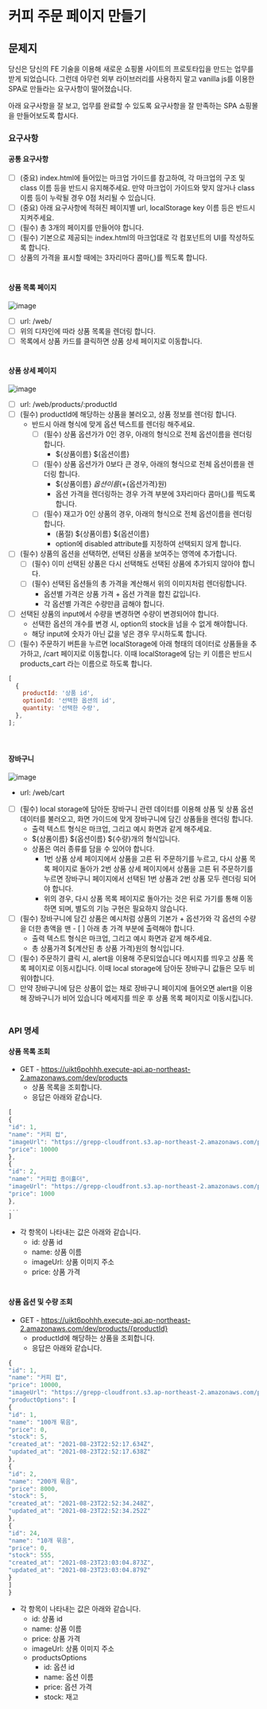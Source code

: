 # 커피 주문 페이지 만들기

## 문제지

당신은 당신의 FE 기술을 이용해 새로운 쇼핑몰 사이트의 프로토타입을 만드는 업무를 받게 되었습니다. 그런데 아무런 외부 라이브러리를 사용하지 말고 vanilla js를 이용한 SPA로 만들라는 요구사항이 떨어졌습니다.

아래 요구사항을 잘 보고, 업무를 완료할 수 있도록 요구사항을 잘 만족하는 SPA 쇼핑몰을 만들어보도록 합시다.

### 요구사항

#### 공통 요구사항

- [ ] (중요) index.html에 들어있는 마크업 가이드를 참고하여, 각 마크업의 구조 및 class 이름 등을 반드시 유지해주세요. 만약 마크업이 가이드와 맞지 않거나 class 이름 등이 누락될 경우 0점 처리될 수 있습니다.
- [ ] (중요) 아래 요구사항에 적혀진 페이지별 url, localStorage key 이름 등은 반드시 지켜주세요.
- [ ] (필수) 총 3개의 페이지를 만들어야 합니다.
- [ ] (필수) 기본으로 제공되는 index.html의 마크업대로 각 컴포넌트의 UI를 작성하도록 합니다.
- [ ] 상품의 가격을 표시할 때에는 3자리마다 콤마(,)를 찍도록 합니다.   
　   
#### 상품 목록 페이지

![image](https://user-images.githubusercontent.com/45534877/156978872-e21d04e5-98ce-430f-bf7a-e65aa80e593d.png)

- [ ] url: /web/
- [ ] 위의 디자인에 따라 상품 목록을 렌더링 합니다.
- [ ] 목록에서 상품 카드를 클릭하면 상품 상세 페이지로 이동합니다.   
　   
#### 상품 상세 페이지

![image](https://user-images.githubusercontent.com/45534877/156978889-65dca3d7-61ef-4156-b589-62ec1c34fda3.png)

- [ ] url: /web/products/:productId
- [ ] (필수) productId에 해당하는 상품을 불러오고, 상품 정보를 렌더링 합니다.
  - 반드시 아래 형식에 맞게 옵션 텍스트를 렌더링 해주세요.
    - [ ] (필수) 상품 옵션가가 0인 경우, 아래의 형식으로 전체 옵션이름을 렌더링 합니다.
      - ${상품이름} ${옵션이름}
    - [ ] (필수) 상품 옵션가가 0보다 큰 경우, 아래의 형식으로 전체 옵션이름을 렌더링 합니다.
      - ${상품이름} ${옵션이름} (+${옵션가격}원)
      - 옵션 가격을 렌더링하는 경우 가격 부분에 3자리마다 콤마(,)를 찍도록 합니다.
    - [ ] (필수) 재고가 0인 상품의 경우, 아래의 형식으로 전체 옵션이름을 렌더링 합니다.
      - (품절) ${상품이름} ${옵션이름}
      - option에 disabled attribute를 지정하여 선택되지 않게 합니다.
- [ ] (필수) 상품의 옵션을 선택하면, 선택된 상품을 보여주는 영역에 추가합니다.
  - [ ] (필수) 이미 선택된 상품은 다시 선택해도 선택된 상품에 추가되지 않아야 합니다.
  - [ ] (필수) 선택된 옵션들의 총 가격을 계산해서 위의 이미지처럼 렌더링합니다.
    - 옵션별 가격은 상품 가격 + 옵션 가격을 합친 값입니다.
    - 각 옵션별 가격은 수량만큼 곱해야 합니다.
- [ ] 선택된 상품의 input에서 수량을 변경하면 수량이 변경되어야 합니다.
  - 선택한 옵션의 개수를 변경 시, option의 stock을 넘을 수 없게 해야합니다.
  - 해당 input에 숫자가 아닌 값을 넣은 경우 무시하도록 합니다.
- [ ] (필수) 주문하기 버튼을 누르면 localStorage에 아래 형태의 데이터로 상품들을 추가하고, /cart 페이지로 이동합니다. 이때 localStorage에 담는 키 이름은 반드시 products_cart 라는 이름으로 하도록 합니다.

```javascript
[
  {
    productId: '상품 id',
    optionId: '선택한 옵션의 id',
    quantity: '선택한 수량',
  },
];
```   
　   
#### 장바구니

![image](https://user-images.githubusercontent.com/45534877/156978911-cf6738fc-3763-41fa-9aef-21ea0afbec57.png)

- url: /web/cart
- [ ] (필수) local storage에 담아둔 장바구니 관련 데이터를 이용해 상품 및 상품 옵션 데이터를 불러오고, 화면 가이드에 맞게 장바구니에 담긴 상품들을 렌더링 합니다.
  - 출력 텍스트 형식은 마크업, 그리고 예시 화면과 같게 해주세요.
  - ${상품이름} ${옵션이름} ${수량}개의 형식입니다.
  - 상품은 여러 종류를 담을 수 있어야 합니다.
    - 1번 상품 상세 페이지에서 상품을 고른 뒤 주문하기를 누르고, 다시 상품 목록 페이지로 돌아가 2번 상품 상세 페이지에서 상품을 고른 뒤 주문하기를 누르면 장바구니 페이지에서 선택된 1번 상품과 2번 상품 모두 렌더링 되어야 합니다.
    - 위의 경우, 다시 상품 목록 페이지로 돌아가는 것은 뒤로 가기를 통해 이동하면 되며, 별도의 기능 구현은 필요하지 않습니다.
- [ ] (필수) 장바구니에 담긴 상품은 예시처럼 상품의 기본가 + 옵션가와 각 옵션의 수량을 더한 총액을 맨 - [ ] 아래 총 가격 부분에 출력해야 합니다.
  - 출력 텍스트 형식은 마크업, 그리고 예시 화면과 같게 해주세요.
  - 총 상품가격 ${계산된 총 상품 가격}원의 형식입니다.
- [ ] (필수) 주문하기 클릭 시, alert을 이용해 주문되었습니다 메시지를 띄우고 상품 목록 페이지로 이동시킵니다. 이때 local storage에 담아둔 장바구니 값들은 모두 비워야합니다.
- [ ] 만약 장바구니에 담은 상품이 없는 채로 장바구니 페이지에 들어오면 alert을 이용해 장바구니가 비어 있습니다 메세지를 띄운 후 상품 목록 페이지로 이동시킵니다.   
　   
### API 명세

#### 상품 목록 조회

- GET - https://uikt6pohhh.execute-api.ap-northeast-2.amazonaws.com/dev/products
  - 상품 목록을 조회합니다.
  - 응답은 아래와 같습니다.

```javascript
[
{
"id": 1,
"name": "커피 컵",
"imageUrl": "https://grepp-cloudfront.s3.ap-northeast-2.amazonaws.com/programmers_imgs/assignment_image/cafe_coffee_cup.png",
"price": 10000
},
{
"id": 2,
"name": "커피컵 종이홀더",
"imageUrl": "https://grepp-cloudfront.s3.ap-northeast-2.amazonaws.com/programmers_imgs/assignment_image/coffee_cup_paper_sleeve.png",
"price": 1000
},
...
]
```

- 각 항목이 나타내는 값은 아래와 같습니다.
  - id: 상품 id
  - name: 상품 이름
  - imageUrl: 상품 이미지 주소
  - price: 상품 가격   
　   
#### 상품 옵션 및 수량 조회

- GET - https://uikt6pohhh.execute-api.ap-northeast-2.amazonaws.com/dev/products/{productId}
  - productId에 해당하는 상품을 조회합니다.
  - 응답은 아래와 같습니다.

```javascript
{
"id": 1,
"name": "커피 컵",
"price": 10000,
"imageUrl": "https://grepp-cloudfront.s3.ap-northeast-2.amazonaws.com/programmers_imgs/assignment_image/cafe_coffee_cup.png",
"productOptions": [
{
"id": 1,
"name": "100개 묶음",
"price": 0,
"stock": 5,
"created_at": "2021-08-23T22:52:17.634Z",
"updated_at": "2021-08-23T22:52:17.638Z"
},
{
"id": 2,
"name": "200개 묶음",
"price": 8000,
"stock": 5,
"created_at": "2021-08-23T22:52:34.248Z",
"updated_at": "2021-08-23T22:52:34.252Z"
},
{
"id": 24,
"name": "10개 묶음",
"price": 0,
"stock": 555,
"created_at": "2021-08-23T23:03:04.873Z",
"updated_at": "2021-08-23T23:03:04.879Z"
}
]
}
```

- 각 항목이 나타내는 값은 아래와 같습니다.
  - id: 상품 id
  - name: 상품 이름
  - price: 상품 가격
  - imageUrl: 상품 이미지 주소
  - productsOptions
    - id: 옵션 id
    - name: 옵션 이름
    - price: 옵션 가격
    - stock: 재고
